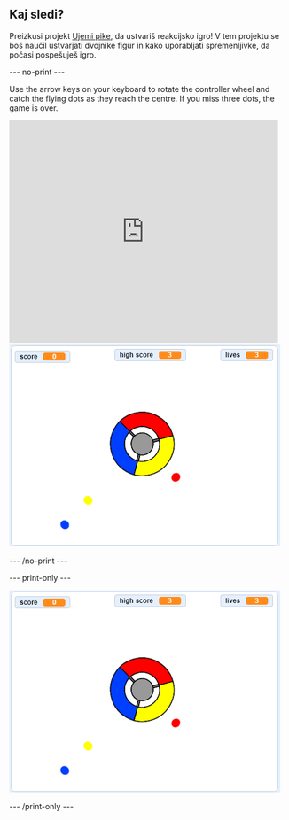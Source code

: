 ## Kaj sledi?

Preizkusi projekt [Ujemi pike](https://projects.raspberrypi.org/en/projects/catch-the-dots?utm_source=pathway&utm_medium=whatnext&utm_campaign=projects), da ustvariš reakcijsko igro! V tem projektu se boš naučil ustvarjati dvojnike figur in kako uporabljati spremenljivke, da počasi pospešuješ igro.

\--- no-print \---

Use the arrow keys on your keyboard to rotate the controller wheel and catch the flying dots as they reach the centre. If you miss three dots, the game is over.

<div class="scratch-preview">
  <iframe allowtransparency="true" width="485" height="402" src="https://scratch.mit.edu/projects/embed/252923761/?autostart=false" frameborder="0" scrolling="no"></iframe>
  <img src="images/dots-final.png">
</div>

\--- /no-print \---

\--- print-only \---

![Dots screenshot](images/dots-final.png)

\--- /print-only \---